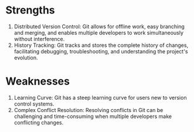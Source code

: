 # Strengths
1. Distributed Version Control: Git allows for offline work, easy branching and merging, and enables multiple developers to work simultaneously without interference.
2. History Tracking: Git tracks and stores the complete history of changes, facilitating debugging, troubleshooting, and understanding the project's evolution.
# Weaknesses
1. Learning Curve: Git has a steep learning curve for users new to version control systems.
2. Complex Conflict Resolution: Resolving conflicts in Git can be challenging and time-consuming when multiple developers make conflicting changes.